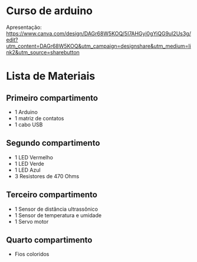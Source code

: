 # Curso de arduino

Apresentação: https://www.canva.com/design/DAGr68W5KOQ/5I7AHGyi0gYiQG9uI2Us3g/edit?utm_content=DAGr68W5KOQ&utm_campaign=designshare&utm_medium=link2&utm_source=sharebutton

# Lista de Materiais

## Primeiro compartimento
- 1 Arduino
- 1 matriz de contatos
- 1 cabo USB

## Segundo compartimento
- 1 LED Vermelho
- 1 LED Verde
- 1 LED Azul
- 3 Resistores de 470 Ohms

## Terceiro compartimento
- 1 Sensor de distância ultrassônico
- 1 Sensor de temperatura e umidade
- 1 Servo motor

## Quarto compartimento
- Fios coloridos
